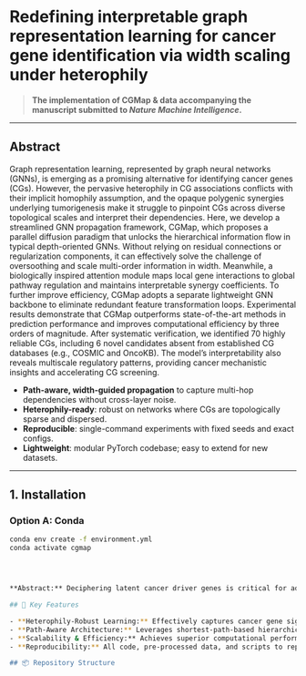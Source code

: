 # Redefining interpretable graph representation learning for cancer gene identification via width scaling under heterophily

> **The implementation of CGMap & data accompanying the manuscript submitted to _Nature Machine Intelligence_.**   

---

## Abstract
Graph representation learning, represented by graph neural networks (GNNs), is emerging as a promising alternative for identifying cancer genes (CGs). However, the pervasive heterophily in CG associations conflicts with their implicit homophily assumption, and the opaque polygenic synergies underlying tumorigenesis make it struggle to pinpoint CGs across diverse topological scales and interpret their dependencies. Here, we develop a streamlined GNN propagation framework, CGMap, which proposes a parallel diffusion paradigm that unlocks the hierarchical information flow in typical depth-oriented GNNs. Without relying on residual connections or regularization components, it can effectively solve the challenge of oversoothing and scale multi-order information in width. Meanwhile, a biologically inspired attention module maps local gene interactions to global pathway regulation and maintains interpretable synergy coefficients. To further improve efficiency, CGMap adopts a separate lightweight GNN backbone to eliminate redundant feature transformation loops. Experimental results demonstrate that CGMap outperforms state-of-the-art methods in prediction performance and improves computational efficiency by three orders of magnitude. After systematic verification, we identified 70 highly reliable CGs, including 6 novel candidates absent from established CG databases (e.g., COSMIC and OncoKB). The model’s interpretability also reveals multiscale regulatory patterns, providing cancer mechanistic insights and accelerating CG screening.

- **Path-aware, width-guided propagation** to capture multi-hop dependencies without cross-layer noise.
- **Heterophily-ready**: robust on networks where CGs are topologically sparse and dispersed.
- **Reproducible**: single-command experiments with fixed seeds and exact configs.
- **Lightweight**: modular PyTorch codebase; easy to extend for new datasets.

---

## 1. Installation

### Option A: Conda
```bash
conda env create -f environment.yml
conda activate cgmap




**Abstract:** Deciphering latent cancer driver genes is critical for advancing clinical interventions and therapeutic development. However, oncogenesis arises from cumulative genomic alterations and regulatory interactions, presenting challenges of topological heterophily, long-range dependency, and multiscale synergy. CGMap is a novel graph representation learning framework driven by width perspective and path awareness to address these challenges. It robustly identifies cancer genes under heterophily, outperforming 12 baseline methods, and achieves up to three orders of magnitude speedup, enabling large-scale molecular network analysis.

## 🚀 Key Features

- **Heterophily-Robust Learning:** Effectively captures cancer gene signals in topologically sparse, heterophilic graphs.
- **Path-Aware Architecture:** Leverages shortest-path-based hierarchical messaging to avoid redundancy and capture fine-grained dependencies.
- **Scalability & Efficiency:** Achieves superior computational performance, ideal for genome-scale networks.
- **Reproducibility:** All code, pre-processed data, and scripts to replicate the paper's figures and tables are provided.

## 📦 Repository Structure
